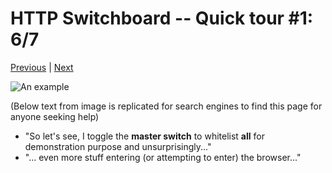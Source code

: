 # HTTP Switchboard -- Quick tour #1: 6/7

[Previous](Quick-tour-%231%3A-5-of-7) | [Next](Quick-tour-%231%3A-7-of-7)

![An example](https://raw.github.com/gorhill/httpswitchboard/master/doc/img/quicktour-001-f.jpg)

(Below text from image is replicated for search engines to find this page for anyone seeking help)
- "So let's see, I toggle the **master switch** to whitelist **all** for demonstration purpose and unsurprisingly..."
- "... even more stuff entering (or attempting to enter) the browser..."